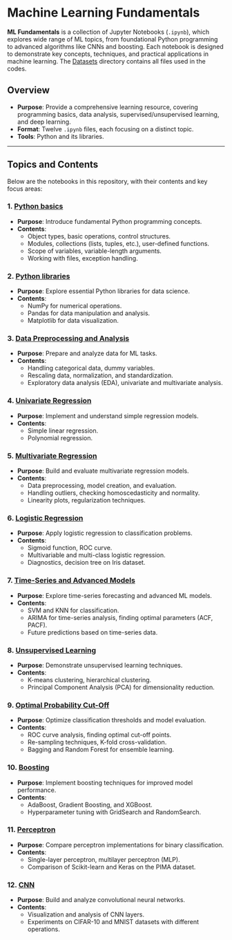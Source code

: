 # Machine Learning Fundamentals

**ML Fundamentals** is a collection of Jupyter Notebooks (`.ipynb`),
which explores wide range of ML topics, from foundational Python programming 
to advanced algorithms like CNNs and boosting. 
Each notebook is designed to demonstrate key concepts, techniques, 
and practical applications in machine learning.
The [Datasets](Datasets/) directory contains all files used in the codes.



## Overview

- **Purpose**: Provide a comprehensive learning resource, covering programming basics, data analysis, supervised/unsupervised learning, and deep learning.
- **Format**: Twelve `.ipynb` files, each focusing on a distinct topic.
- **Tools**: Python and its libraries.

---

## Topics and Contents

Below are the notebooks in this repository, with their contents and key focus areas:

### 1. **[Python basics](1-python-basics.ipynb)**
- **Purpose**: Introduce fundamental Python programming concepts.
- **Contents**:
  - Object types, basic operations, control structures.
  - Modules, collections (lists, tuples, etc.), user-defined functions.
  - Scope of variables, variable-length arguments.
  - Working with files, exception handling.

### 2. **[Python libraries](2-python-libraries)**
- **Purpose**: Explore essential Python libraries for data science.
- **Contents**:
  - NumPy for numerical operations.
  - Pandas for data manipulation and analysis.
  - Matplotlib for data visualization.

### 3. **[Data Preprocessing and Analysis](3-data-processing.ipynb)**
- **Purpose**: Prepare and analyze data for ML tasks.
- **Contents**:
  - Handling categorical data, dummy variables.
  - Rescaling data, normalization, and standardization.
  - Exploratory data analysis (EDA), univariate and multivariate analysis.

### 4. **[Univariate Regression](4-univariate-regression.ipynb)**
- **Purpose**: Implement and understand simple regression models.
- **Contents**:
  - Simple linear regression.
  - Polynomial regression.

### 5. **[Multivariate Regression](4-multivariate-regression.ipynb)**
- **Purpose**: Build and evaluate multivariate regression models.
- **Contents**:
  - Data preprocessing, model creation, and evaluation.
  - Handling outliers, checking homoscedasticity and normality.
  - Linearity plots, regularization techniques.

### 6. **[Logistic Regression](6-logistic-regression.ipynb)**
- **Purpose**: Apply logistic regression to classification problems.
- **Contents**:
  - Sigmoid function, ROC curve.
  - Multivariable and multi-class logistic regression.
  - Diagnostics, decision tree on Iris dataset.

### 7. **[Time-Series and Advanced Models](7-time-series.ipynb)**
- **Purpose**: Explore time-series forecasting and advanced ML models.
- **Contents**:
  - SVM and KNN for classification.
  - ARIMA for time-series analysis, finding optimal parameters (ACF, PACF).
  - Future predictions based on time-series data.

### 8. **[Unsupervised Learning](8-unsupervised-learning.ipynb)**
- **Purpose**: Demonstrate unsupervised learning techniques.
- **Contents**:
  - K-means clustering, hierarchical clustering.
  - Principal Component Analysis (PCA) for dimensionality reduction.

### 9. **[Optimal Probability Cut-Off](9-optimal-prob-cutoff.ipynb)**
- **Purpose**: Optimize classification thresholds and model evaluation.
- **Contents**:
  - ROC curve analysis, finding optimal cut-off points.
  - Re-sampling techniques, K-fold cross-validation.
  - Bagging and Random Forest for ensemble learning.

### 10. **[Boosting](10-boosting.ipynb)**
- **Purpose**: Implement boosting techniques for improved model performance.
- **Contents**:
  - AdaBoost, Gradient Boosting, and XGBoost.
  - Hyperparameter tuning with GridSearch and RandomSearch.

### 11. **[Perceptron](11-perceptron.ipynb)**
- **Purpose**: Compare perceptron implementations for binary classification.
- **Contents**:
  - Single-layer perceptron, multilayer perceptron (MLP).
  - Comparison of Scikit-learn and Keras on the PIMA dataset.

### 12. **[CNN](12-CNN.ipynb)**
- **Purpose**: Build and analyze convolutional neural networks.
- **Contents**:
  - Visualization and analysis of CNN layers.
  - Experiments on CIFAR-10 and MNIST datasets with different operations.

